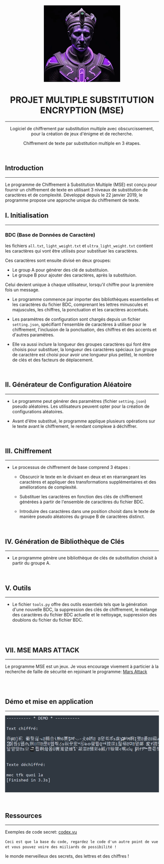 <p align="center">
  <img src="exemple/logo.png" />
</p>

<div align="center">

# PROJET MULTIPLE SUBSTITUTION ENCRYPTION (MSE)
-------------------------------------

Logiciel de chiffrement par substitution multiple avec obscurcissement, pour la création de jeux d'énigme et de recherche.

Chiffrement de texte par substitution multiple en 3 étapes.

</div>

<br>

## Introduction
-------------------------------------
Le programme de Chiffrement à Substitution Multiple (MSE) est conçu pour fournir un chiffrement de texte en utilisant 3 niveaux de substitution de caractères et de complexité. Développé depuis le 22 janvier 2019, le programme propose une approche unique du chiffrement de texte.


## I. Initialisation
-------------------------------------

### BDC (Base de Données de Caractère)
les fichiers `all.txt`, `light_weight.txt` et `ultra_light_weight.txt` contient les caractères qui vont être utilisés pour substituer les caractères.

Ces caractères sont ensuite divisé en deux groupes:
  - Le group A pour générer des clé de substituion.
  - Le groupe B pour ajouter des caractères, après la substituion.

Celui devient unique à chaque utilisateur, lorsqu'il chiffre pour la première fois un message.


- Le programme commence par importer des bibliothèques essentielles et les caractères du fichier BDC, comprenant les lettres minuscules et majuscules, les chiffres, la ponctuation et les caractères accentués.

- Les paramètres de configuration sont chargés depuis un fichier `setting.json`, spécifiant l'ensemble de caractères à utiliser pour le chiffrement, l'inclusion de la ponctuation, des chiffres et des accents et d'autres paramètres.

- Elle va aussi inclure la longueur des groupes caractères qui font être choisis pour substituer, la longueur des caractères spéciaux (un groupe de caractère est choisi pour avoir une longueur plus petite), le nombre de clés et des facteurs de déplacement.

<br>

## II. Générateur de Configuration Aléatoire
-------------------------------------
- Le programme peut générer des paramètres (fichier `setting.json`) pseudo aléatoires. Les utilisateurs peuvent opter pour la création de configurations aléatoires.

- Avant d'être substitué, le programme applique plusieurs opérations sur le texte avant le chiffrement, le rendant complexe à déchiffrer.

<br>

## III. Chiffrement
-------------------------------------
- Le processus de chiffrement de base comprend 3 étapes :

  - Obscurcir le texte en le divisant en deux et en réarrangeant les caractères et appliquer des transformations supplémentaires et des améliorations de complexité.

  - Substituer les caractères en fonction des clés de chiffrement générées à partir de l'ensemble de caractères du fichier BDC.

  - Introduire des caractères dans une position choisit dans le texte de manière pseudo aléatoires du groupe B de caractères distinct.

<br>

## IV. Génération de Bibliothèque de Clés
-------------------------------------
- Le programme génère une bibliothèque de clés de substitution choisit à partir du groupe A.

<br>

## V. Outils
-------------------------------------
- Le fichier `tools.py` offre des outils essentiels tels que la génération d'une nouvelle BDC, la suppression des clés de chiffrement, le mélange des caractères du fichier BDC actuelle et le nettoyage, suppression des doublons du fichier du fichier BDC.

<br>
<br>


## VII. MSE MARS ATTACK
-------------------------------------
Le programme MSE est un jeux.
Je vous encourage vivement à particier à la recherche de faille de sécurité
en rejoinant le programme: [Mars Attack](https://discord.gg/HYpbvBSu)

<br>
<br>

## Démo et mise en application
-------------------------------------

![Exemple d'utilisation](exemple/captur_demo.PNG)

<br>

##  Ressources
-------------------------------------------------------------------

Exemples de code secret: [codex.vu](https://bit.ly/theclawsofgod)

`Ceci est que la base du code, regardez le code d'un autre point de vue et vous pouvez voire des miiliards de possibilité !`

le monde merveilleux des secrets, des lettres et des chiffres !




